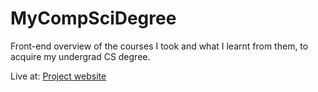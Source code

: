 # MyCompSciDegree
Front-end overview of the courses I took and what I learnt from them, to acquire my undergrad CS degree.

Live at: [Project website](https://d-0-r.github.io/MyCompSciDegree/#/)
